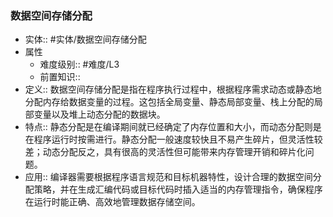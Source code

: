 ###  数据空间存储分配 
- 实体:: #实体/数据空间存储分配 
- 属性
	- 难度级别:: #难度/L3 
	- 前置知识::
- 定义:: 数据空间存储分配是指在程序执行过程中，根据程序需求动态或静态地分配内存给数据变量的过程。这包括全局变量、静态局部变量、栈上分配的局部变量以及堆上动态分配的数据块。
- 特点::  静态分配是在编译期间就已经确定了内存位置和大小，而动态分配则是在程序运行时按需进行。静态分配一般速度较快且不易产生碎片，但灵活性较差；动态分配反之，具有很高的灵活性但可能带来内存管理开销和碎片化问题。
- 应用:: 编译器需要根据程序语言规范和目标机器特性，设计合理的数据空间分配策略，并在生成汇编代码或目标代码时插入适当的内存管理指令，确保程序在运行时能正确、高效地管理数据存储空间。